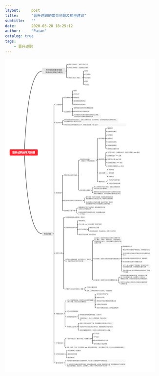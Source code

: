 ```yaml
---
layout:     post
title:      "晋升述职的常见问题及相应建议"
subtitle:   ""
date:       2020-03-28 18:25:12
author:     "Paian"
catalog: true
tags:
    - 晋升述职
---
```


![晋升述职的常见问题及建议](/img/in-post/晋升述职的常见问题及建议.png)

